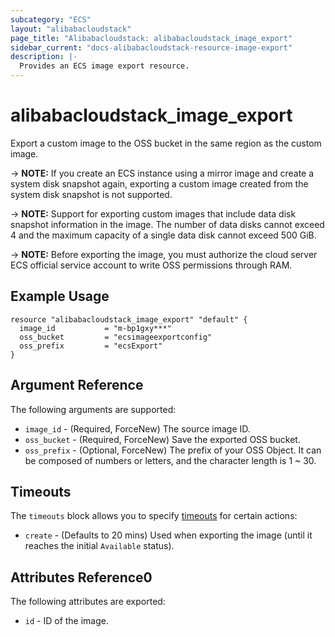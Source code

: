```yaml
---
subcategory: "ECS"
layout: "alibabacloudstack"
page_title: "Alibabacloudstack: alibabacloudstack_image_export"
sidebar_current: "docs-alibabacloudstack-resource-image-export"
description: |-
  Provides an ECS image export resource.
---
```


# alibabacloudstack\_image\_export

Export a custom image to the OSS bucket in the same region as the custom image.

-> **NOTE:** If you create an ECS instance using a mirror image and create a system disk snapshot again, exporting a custom image created from the system disk snapshot is not supported.

-> **NOTE:** Support for exporting custom images that include data disk snapshot information in the image. The number of data disks cannot exceed 4 and the maximum capacity of a single data disk cannot exceed 500 GiB.

-> **NOTE:** Before exporting the image, you must authorize the cloud server ECS official service account to write OSS permissions through RAM.

## Example Usage

```
resource "alibabacloudstack_image_export" "default" {
  image_id           = "m-bp1gxy***"
  oss_bucket         = "ecsimageexportconfig"
  oss_prefix         = "ecsExport"
}
```

## Argument Reference

The following arguments are supported:

* `image_id` - (Required, ForceNew) The source image ID.
* `oss_bucket` - (Required, ForceNew) Save the exported OSS bucket.
* `oss_prefix` - (Optional, ForceNew) The prefix of your OSS Object. It can be composed of numbers or letters, and the character length is 1 ~ 30.
   
## Timeouts

The `timeouts` block allows you to specify [timeouts](https://www.terraform.io/docs/configuration-0-11/resources.html#timeouts) for certain actions:

* `create` - (Defaults to 20 mins) Used when exporting the image (until it reaches the initial `Available` status). 
   
   
## Attributes Reference0
 
 The following attributes are exported:
 
* `id` - ID of the image.
